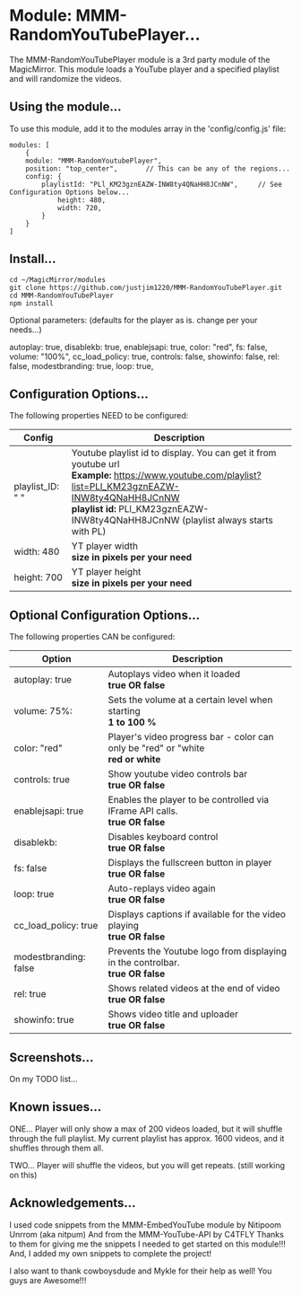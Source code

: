 # Module: MMM-RandomYouTubePlayer...

The MMM-RandomYouTubePlayer module is a 3rd party module of the MagicMirror. 
This module loads a YouTube player and a specified playlist and will randomize the videos.

## Using the module...

To use this module, add it to the modules array in the 'config/config.js' file:
```
modules: [
	{
	module: "MMM-RandomYoutubePlayer", 
	position: "top_center",	      // This can be any of the regions...
	config: {
	    playlistId: "PLl_KM23gznEAZW-INW8ty4QNaHH8JCnNW",     // See Configuration Options below...
            height: 480,
            width: 720,
	    }
	}
]
```

## Install...
```
cd ~/MagicMirror/modules
git clone https://github.com/justjim1220/MMM-RandomYouTubePlayer.git
cd MMM-RandomYouTubePlayer
npm install
```

Optional parameters: (defaults for the player as is. change per your needs...)

autoplay: true,
disablekb: true,
enablejsapi: true,
color: "red",
fs: false, 
volume: "100%",
cc_load_policy: true,
controls: false,
showinfo: false, 
rel: false, 
modestbranding: true,
loop: true,

## Configuration Options...
The following properties NEED to be configured:

| Config                | Description
| --------------------- | ---------------------------------------------------------------------
| playlist_ID: " "      | Youtube playlist id to display. You can get it from youtube url <br> **Example:** https://www.youtube.com/playlist?list=PLl_KM23gznEAZW-INW8ty4QNaHH8JCnNW <br>**playlist id:** PLl_KM23gznEAZW-INW8ty4QNaHH8JCnNW (playlist always starts with PL)
| width: 480            | YT player width <br> **size in pixels per your need**
| height: 700           | YT player height <br> **size in pixels per your need**

## Optional Configuration Options...
The following properties CAN be configured:

| Option                | Description
| -----------------     | ---------------------------------------------------------------------
| autoplay: true        | Autoplays video when it loaded <br> **true OR false**
| volume: 75%:          | Sets the volume at a certain level when starting <br> **1 to 100 %**
| color: "red"          | Player's video progress bar - color can only be "red" or "white <br> **red or white**
| controls: true        | Show youtube video controls bar <br> **true OR false**
| enablejsapi: true     | Enables the player to be controlled via IFrame API calls. <br> **true OR false**
| disablekb:            | Disables keyboard control <br> **true OR false**
| fs: false             | Displays the fullscreen button in player <br> **true OR false**
| loop: true            | Auto-replays video again <br> **true OR false**
| cc_load_policy: true  | Displays captions if available for the video playing <br> **true OR false**
| modestbranding: false | Prevents the Youtube logo from displaying in the controlbar. <br> **true OR false**
| rel: true             | Shows related videos at the end of video <br> **true OR false**
| showinfo: true        | Shows video title and uploader <br> **true OR false**

## Screenshots...

On my TODO list...

## Known issues...

ONE... Player will only show a max of 200 videos loaded, but it will shuffle through the full playlist.
My current playlist has approx. 1600 videos, and it shuffles through them all.

TWO... Player will shuffle the videos, but you will get repeats. (still working on this)

## Acknowledgements...
I used code snippets from the MMM-EmbedYouTube module by Nitipoom Unrrom (aka nitpum)
And from the MMM-YouTube-API by C4TFLY 
Thanks to them for giving me the snippets I needed to get started on this module!!!
And, I added my own snippets to complete the project!

I also want to thank cowboysdude and Mykle for their help as well! You guys are Awesome!!!
